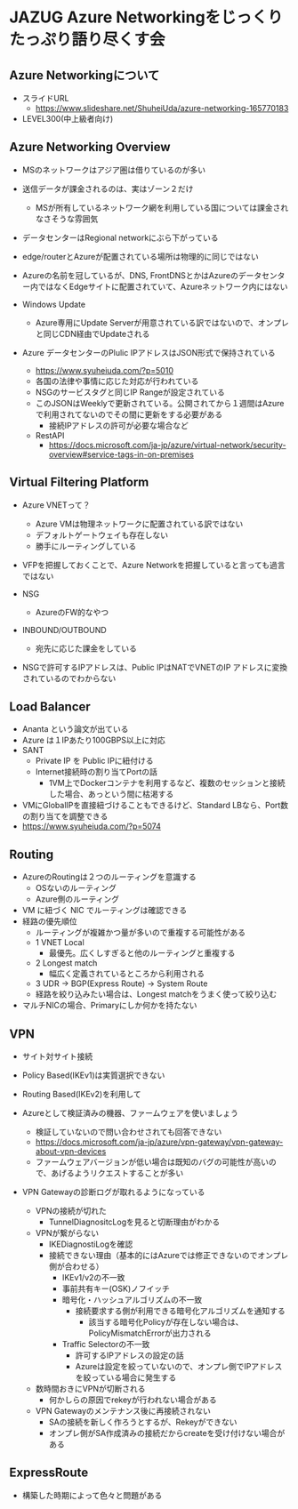 # JAZUG Azure Networkingをじっくりたっぷり語り尽くす会 

## Azure Networkingについて

- スライドURL
  - <https://www.slideshare.net/ShuheiUda/azure-networking-165770183>
- LEVEL300(中上級者向け)

## Azure Networking Overview

- MSのネットワークはアジア圏は借りているのが多い
- 送信データが課金されるのは、実はゾーン２だけ
  - MSが所有しているネットワーク網を利用している国については課金されなさそうな雰囲気

- データセンターはRegional networkにぶら下がっている
- edge/routerとAzureが配置されている場所は物理的に同じではない

- Azureの名前を冠しているが、DNS, FrontDNSとかはAzureのデータセンター内ではなくEdgeサイトに配置されていて、Azureネットワーク内にはない
- Windows Update
  - Azure専用にUpdate Serverが用意されている訳ではないので、オンプレと同じCDN経由でUpdateされる

- Azure データセンターのPlulic IPアドレスはJSON形式で保持されている
  - <https://www.syuheiuda.com/?p=5010>
  - 各国の法律や事情に応じた対応が行われている
  - NSGのサービスタグと同じIP Rangeが設定されている
  - このJSONはWeeklyで更新されている。公開されてから１週間はAzureで利用されてないのでその間に更新をする必要がある
    - 接続IPアドレスの許可が必要な場合など
  - RestAPI
    - <https://docs.microsoft.com/ja-jp/azure/virtual-network/security-overview#service-tags-in-on-premises>


## Virtual Filtering Platform

- Azure VNETって？
  - Azure VMは物理ネットワークに配置されている訳ではない
  - デフォルトゲートウェイも存在しない
  - 勝手にルーティングしている

- VFPを把握しておくことで、Azure Networkを把握していると言っても過言ではない
- NSG
  - AzureのFW的なやつ
- INBOUND/OUTBOUND
  - 宛先に応じた課金をしている

- NSGで許可するIPアドレスは、Public IPはNATでVNETのIP アドレスに変換されているのでわからない

## Load Balancer

- Ananta という論文が出ている
- Azure は１IPあたり100GBPS以上に対応
- SANT
  - Private IP を Public IPに紐付ける
  - Internet接続時の割り当てPortの話
    - 1VM上でDockerコンテナを利用するなど、複数のセッションと接続した場合、あっという間に枯渇する
- VMにGlobalIPを直接紐づけることもできるけど、Standard LBなら、Port数の割り当てを調整できる
- <https://www.syuheiuda.com/?p=5074>

## Routing

- AzureのRoutingは２つのルーティングを意識する
  - OSないのルーティング
  - Azure側のルーティング
- VM に紐づく NIC でルーティングは確認できる
- 経路の優先順位
  - ルーティングが複雑かつ量が多いので重複する可能性がある
  - 1 VNET Local
    -  最優先。広くしすぎると他のルーティングと重複する
  - 2 Longest match
    - 幅広く定義されているところから利用される
  - 3 UDR -> BGP(Express Route) -> System Route
  - 経路を絞り込みたい場合は、Longest matchをうまく使って絞り込む
- マルチNICの場合、Primaryにしか何かを持たない


## VPN

- サイト対サイト接続
- Policy Based(IKEv1)は実質選択できない
- Routing Based(IKEv2)を利用して
- Azureとして検証済みの機器、ファームウェアを使いましょう
  - 検証していないので問い合わせされても回答できない
  - <https://docs.microsoft.com/ja-jp/azure/vpn-gateway/vpn-gateway-about-vpn-devices>
  - ファームウェアバージョンが低い場合は既知のバグの可能性が高いので、あげるようリクエストすることが多い

- VPN Gatewayの診断ログが取れるようになっている
  - VPNの接続が切れた
    - TunnelDiagnositcLogを見ると切断理由がわかる
  - VPNが繋がらない
    - IKEDiagnostiLogを確認
    - 接続できない理由（基本的にはAzureでは修正できないのでオンプレ側が合わせる）
      - IKEv1/v2の不一致
      - 事前共有キー(OSK)ノフイッチ
      - 暗号化・ハッシュアルゴリズムの不一致
        - 接続要求する側が利用できる暗号化アルゴリズムを通知する
          - 該当する暗号化Policyが存在しない場合は、PolicyMismatchErrorが出力される
      - Traffic Selectorの不一致
        - 許可するIPアドレスの設定の話
        - Azureは設定を絞っていないので、オンプレ側でIPアドレスを絞っている場合に発生する
  - 数時間おきにVPNが切断される
    - 何かしらの原因でrekeyが行われない場合がある
  - VPN Gatewayのメンテナンス後に再接続されない
    - SAの接続を新しく作ろうとするが、Rekeyができない
    - オンプレ側がSA作成済みの接続だからcreateを受け付けない場合がある

## ExpressRoute

- 構築した時期によって色々と問題がある

